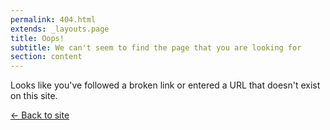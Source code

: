 ```yaml
---
permalink: 404.html
extends: _layouts.page
title: Oops!
subtitle: We can't seem to find the page that you are looking for
section: content
---
```


Looks like you've followed a broken link or entered a URL that doesn't exist on this site.

[&larr; Back to site](/)
